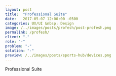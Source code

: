 ```yaml
---
layout: post
title:  "Professional Suite"
date:   2017-05-07 12:00:00 -0500
categories: UX/UI &nbsp; Design
image: /../images/posts/profesh/post-profesh.png
permalink: /profesh/
client: "-"
role: "-"
problem: "-"
solution: "-"
preview: /../images/posts/sports-hub/devices.png
---
```

Professional Suite

